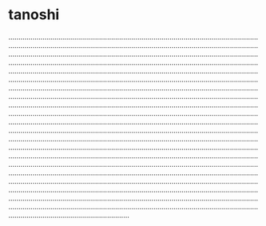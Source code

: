 # tanoshi
........................................................................................................................................................................................................................................................................................................................................................................................................................................................................................................................................................................................................................................................................................................................................................................................................................................................................................................................................................................................................................................................................................................................................................................................................................................................................................................................................................................................................................................................................................................................................................................................................................................................................................................................................................................................................................................................................................................................................................................................................................................................................................................................................................................................................................................................................................................................................................................................................................................................................................................................................................................................................................................................................................................................................................................